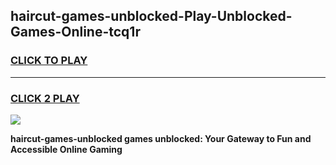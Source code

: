 
## haircut-games-unblocked-Play-Unblocked-Games-Online-tcq1r
<h3>
<a href="https://premium76.site?title=haircut-games-unblocked&ref=24A">CLICK TO PLAY</a></h3>
<hr>

<h3>
<a href="https://premium76.site?title=haircut-games-unblocked&ref=24A">CLICK 2 PLAY</a>
  
</h3>

<a href="https://premium76.site?title=haircut-games-unblocked&ref=24A"><img src="https://clearcache.store/games.png"></a>


**haircut-games-unblocked games unblocked: Your Gateway to Fun and Accessible Online Gaming**
